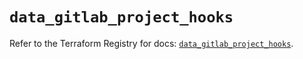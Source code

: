 # `data_gitlab_project_hooks`

Refer to the Terraform Registry for docs: [`data_gitlab_project_hooks`](https://registry.terraform.io/providers/gitlabhq/gitlab/17.6.1/docs/data-sources/project_hooks).
